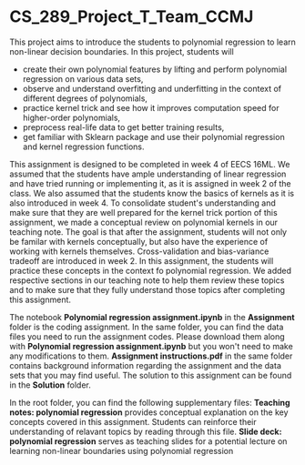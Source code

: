 # CS_289_Project_T_Team_CCMJ

This project aims to introduce the students to polynomial regression to learn non-linear decision boundaries. In this project, students will 
* create their own polynomial features by lifting and perform polynomial regression on various data sets,
* observe and understand overfitting and underfitting in the context of different degrees of polynomials, 
* practice kernel trick and see how it improves computation speed for higher-order polynomials, 
* preprocess real-life data to get better training results,
* get familiar with Sklearn package and use their polynomial regression and kernel regression functions.


This assignment is designed to be completed in week 4 of EECS 16ML. We assumed that the students have ample understanding of linear regression and have tried running or implementing it, as it is assigned in week 2 of the class. We also assumed that the students know the basics of kernels as it is also introduced in week 4. To consolidate student's understanding and make sure that they are well prepared for the kernel trick portion of this assignment, we made a conceptual review on polynomial kernels in our teaching note. The goal is that after the assignment, students will not only be familar with kernels conceptually, but also have the experience of working with kernels themselves. Cross-validation and bias-variance tradeoff are introduced in week 2. In this assignment, the students will practice these concepts in the context fo polynomial regression. We added respective sections in our teaching note to help them review these topics and to make sure that they fully understand those topics after completing this assignment. 

The notebook **Polynomial regression assignment.ipynb** in the **Assignment** folder is the coding assignment. In the same folder, you can find the data files you need to run the assignment codes. Please download them along with **Polynomial regression assignment.ipynb** but you won't need to make any modifications to them. **Assignment instructions.pdf** in the same folder contains background information regarding the assignment and the data sets that you may find useful. The solution to this assignment can be found in the **Solution** folder. 

In the root folder, you can find the following supplementary files:
**Teaching notes: polynomial regression** provides conceptual explanation on the key concepts covered in this assignment. Students can reinforce their understanding of relavant topics by reading through this file.
**Slide deck: polynomial regression** serves as teaching slides for a potential lecture on learning non-linear boundaries using polynomial regression 

